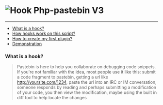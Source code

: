![Hook](http://a.fsdn.com/allura/p/php-pastebin/icon) Php-pastebin V3
=============

* * *

*   [What is a hook?](#what-is-a-hook "What is a hook?")
*   [How hooks work on this script?](#how-hooks-work-on-this-script "How hooks work on this script?")
*   [How to create my first plugin?](#how-to-create-my-first-plugin "How to create my first plugin?")
*   [Demonstration](#demonstration "Demonstration")

### What is a hook? ###

> Pastebin is here to help you collaborate on debugging code snippets. If you're not familiar with the idea, most people use it like this: submit a code fragment to pastebin, getting a url like http://yoursite.com/1234, paste the url into an IRC or IM conversation, someone responds by reading and perhaps submitting a modification of your code, you then view the modification, maybe using the built in diff tool to help locate the changes

